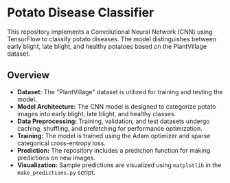 # Potato Disease Classifier

This repository implements a Convolutional Neural Network (CNN) using TensorFlow to classify potato diseases. The model distinguishes between early blight, late blight, and healthy potatoes based on the PlantVillage dataset.

## Overview

- **Dataset:** The "PlantVillage" dataset is utilized for training and testing the model.
- **Model Architecture:** The CNN model is designed to categorize potato images into early blight, late blight, and healthy classes.
- **Data Preprocessing:** Training, validation, and test datasets undergo caching, shuffling, and prefetching for performance optimization.
- **Training:** The model is trained using the Adam optimizer and sparse categorical cross-entropy loss.
- **Prediction:** The repository includes a prediction function for making predictions on new images.
- **Visualization:** Sample predictions are visualized using `matplotlib` in the `make_predictions.py` script.


